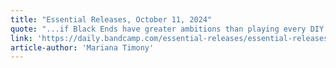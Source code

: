 ```yaml
---
title: "Essential Releases, October 11, 2024"
quote: "...if Black Ends have greater ambitions than playing every DIY warehouse in America, well, they should."
link: 'https://daily.bandcamp.com/essential-releases/essential-releases-october-11-2024'
article-author: 'Mariana Timony'
---
```

